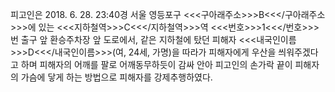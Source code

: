 피고인은 2018. 6. 28. 23:40경 서울 영등포구 <<<구아래주소>>>B<<</구아래주소>>>에 있는 <<<지하철역>>>C<<</지하철역>>>역 <<<번호>>>1<<</번호>>>번 출구 앞 환승주차장 앞 도로에서, 같은 지하철에 탔던 피해자 <<<내국인이름>>>D<<</내국인이름>>>(여, 24세, 가명)을 따라가 피해자에게 우산을 씌워주겠다고 하며 피해자의 어깨를 팔로 어깨동무하듯이 감싸 안아 피고인의 손가락 끝이 피해자의 가슴에 닿게 하는 방법으로 피해자를 강제추행하였다.
